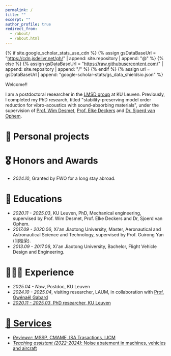 ```yaml
---
permalink: /
title: ""
excerpt: ""
author_profile: true
redirect_from: 
  - /about/
  - /about.html
---
```


{% if site.google_scholar_stats_use_cdn %}
{% assign gsDataBaseUrl = "https://cdn.jsdelivr.net/gh/" | append: site.repository | append: "@" %}
{% else %}
{% assign gsDataBaseUrl = "https://raw.githubusercontent.com/" | append: site.repository | append: "/" %}
{% endif %}
{% assign url = gsDataBaseUrl | append: "google-scholar-stats/gs_data_shieldsio.json" %}

<span class='anchor' id='about-me'></span>

<p>Welcome!! </p>
I am a postdoctoral researcher in the <a href='https://www.mech.kuleuven.be/en/mod'>LMSD group</a> at KU Leuven. Previously, I completed my PhD research, titled "stability-preserving model order reduction for vibro-acoustics with sound-absorbing materials", under the supervision of <a href='https://www.kuleuven.be/wieiswie/en/person/00011973'>Prof. Wim Desmet</a>, <a href='https://www.kuleuven.be/wieiswie/en/person/00059933'>Prof. Elke Deckers</a> and <a href='https://www.southampton.ac.uk/people/65mgp2/doctor-sjoerd-van-ophem'>Dr. Sjoerd van Ophem</a>.


# 📝 Personal projects 


# 🎖 Honors and Awards
- *2024.10*, Granted by FWO for a long stay abroad. 

# 📖 Educations
- *2020.11 - 2025.03*, KU Leuven, PhD, Mechanical engineering, supervised by Prof. Wim Desmet, Prof. Elke Deckers and Dr, Sjoerd van Ophem.
- *2017.09 - 2020.06*, Xi'an Jiaotong University, Master, Aeronautical and Astronautical Science and Technology, supervised by Prof. Guirong Yan (闫桂荣).
- *2013.09 - 2017.06*, Xi'an Jiaotong University, Bachelor, Flight Vehicle Design and Engineering. 

# 🧗🏻‍♀️ Experience
- *2025.04 - Now*, Postdoc, KU Leuven
- *2024.10 - 2025.04*, visiting researcher, LAUM, in collaboration with <a href='https://perso.univ-lemans.fr/~ggabard/'>Prof. Gwénaël Gabard
- *2020.11 - 2025.03*, PhD researcher, KU Leuven 

# 🌟 Services
- *Reviewer*: MSSP, CMAME, ISA Trasactions, IJCM
- *Teaching assistant (2022-2024)*: Noise abatement in machines, vehicles and aircraft

